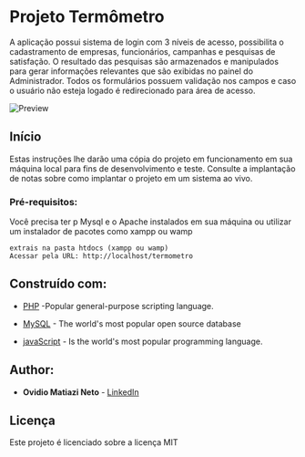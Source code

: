 # Projeto Termômetro


A aplicação possui sistema de login com 3 níveis de acesso, possibilita o cadastramento de empresas, funcionários, campanhas e pesquisas de satisfação. O resultado das pesquisas são armazenados e manipulados para gerar informações relevantes que são exibidas no painel do Administrador. 
Todos os formulários possuem validação nos campos e caso o usuário não esteja logado é redirecionado para área de acesso.

![Preview](https://github.com/omnweb/termometro/blob/master/termometro.gif?raw=true)

## Início

Estas instruções lhe darão uma cópia do projeto em funcionamento em sua máquina local para fins de desenvolvimento e teste. Consulte a implantação de notas sobre como implantar o projeto em um sistema ao vivo.

### Pré-requisitos:

Você precisa ter p Mysql e o Apache instalados em sua máquina ou utilizar um instalador de pacotes como xampp ou wamp

```
extrais na pasta htdocs (xampp ou wamp)
Acessar pela URL: http://localhost/termometro
```

## Construído com:

* [PHP](https://www.php.net/) -Popular general-purpose scripting language.

* [MySQL](https://www.mysql.com/) - The world's most popular open source database 

* [javaScript](https://www.w3schools.com/js/) - Is the world's most popular programming language.


## Author:

* **Ovidio Matiazi Neto** - [LinkedIn](https://www.linkedin.com/in/ovidio-matiazi-neto-38a937130/)


## Licença

Este projeto é licenciado sobre a licença MIT 


